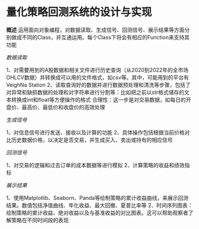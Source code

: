 # 量化策略回测系统的设计与实现

**概述**
运用面向对象编程，对数据读取、生成信号、回测信号、展示结果等方面分别做成不同的Class，并互通运用。每个Class下将会有相应的Function来支持其功能


*数据读取*

1、对需要用到的A股数据和相关文件进行历史查询（从2020到2022年的全市场OHLCV数据）并转换成可以用的文件格式，如csv等。其中，可能用到的平台有VeighNa Station
2、读取查询好的数据并进行数据预处理和清洗等步骤，包括了对异常和缺损数据的处理和对字符串进行分割等：比如把之前以str格式储存的文本转换成int和float等方便操作的格式
合理性：这一步是对交易数据，如每日的开盘价、最高价、最低价和收盘价的高效处理


*生成信号*

1、对信息信号进行发送、接收以及计算的功能
2、具体操作包括根据当前价格对比历史数据价格，以决定是否交易，并生成买入、卖出或持有的相应信号


*回测信号*

1、对交易的逻辑和过去订单的成本数据等进行模拟
2、计算策略的收益和绩效指标


*展示结果*

1、使用Matplotlib、Seaborn、Panda等绘制策略的累计收益曲线，来展示回测结果。数值包括净值曲线、年化收益、最大回撤、夏普比率等
2、时间序列图表：绘制策略的累计收益、绝对收益以及与基准收益的对比图表。这可以帮助观察者了解策略在不同时间段的表现
